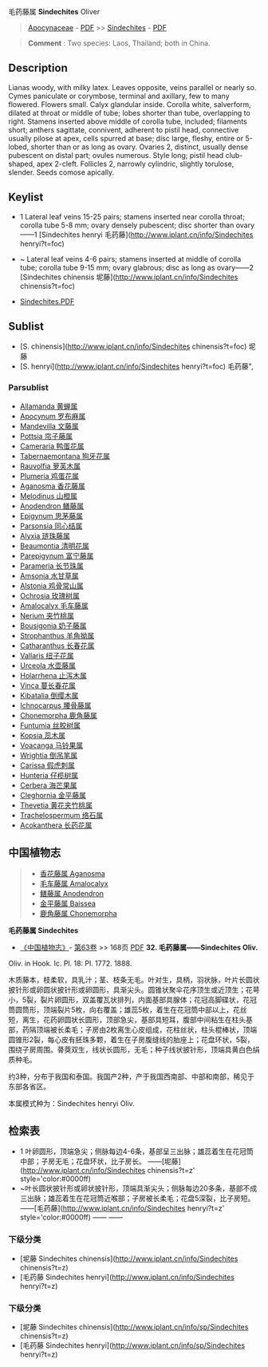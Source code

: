 毛药藤属 **Sindechites** Oliver

> [Apocynaceae](http://www.iplant.cn/info/Apocynaceae?t=foc) - [PDF](http://www.iplant.cn/foc/pdf/Apocynaceae.pdf) >> [Sindechites](http://www.iplant.cn/info/Sindechites?t=foc) - [PDF](http://www.iplant.cn/foc/pdf/Sindechites.pdf)

> **Comment** : 
> Two species: Laos, Thailand; both in China.

## Description

Lianas woody, with milky latex. Leaves opposite, veins parallel or nearly so. Cymes paniculate or corymbose, terminal and axillary, few to many flowered. Flowers small. Calyx glandular inside. Corolla white, salverform, dilated at throat or middle of tube; lobes shorter than tube, overlapping to right. Stamens inserted above middle of corolla tube, included; filaments short; anthers sagittate, connivent, adherent to pistil head, connective usually pilose at apex, cells spurred at base; disc large, fleshy, entire or 5-lobed, shorter than or as long as ovary. Ovaries 2, distinct, usually dense pubescent on distal part; ovules numerous. Style long; pistil head club-shaped, apex 2-cleft. Follicles 2, narrowly cylindric, slightly torulose, slender. Seeds comose apically.

## Keylist
* 1 Lateral leaf veins 15-25 pairs; stamens inserted near corolla throat; corolla tube 5-8 mm; ovary densely pubescent; disc shorter than ovary——1 [Sindechites henryi 毛药藤](http://www.iplant.cn/info/Sindechites henryi?t=foc)
* ~ Lateral leaf veins 4-6 pairs; stamens inserted at middle of corolla tube; corolla tube 9-15 mm; ovary glabrous; disc as long as ovary——2 [Sindechites chinensis 坭藤](http://www.iplant.cn/info/Sindechites chinensis?t=foc)

* [Sindechites.PDF](http://www.iplant.cn/foc/pdf/Sindechites.pdf)

## Sublist

* [S.  chinensis](http://www.iplant.cn/info/Sindechites chinensis?t=foc)
 坭藤
* [S.  henryi](http://www.iplant.cn/info/Sindechites henryi?t=foc) 毛药藤",

### Parsublist

* [Allamanda  黄蝉属](http://www.iplant.cn/info/Allamanda?t=foc)
* [Apocynum  罗布麻属](http://www.iplant.cn/info/Apocynum?t=foc)
* [Mandevilla  文藤属](http://www.iplant.cn/info/Mandevilla?t=foc)
* [Pottsia  帘子藤属](http://www.iplant.cn/info/Pottsia?t=foc)
* [Cameraria  鸭蛋花属](http://www.iplant.cn/info/Cameraria?t=foc)
* [Tabernaemontana  狗牙花属](http://www.iplant.cn/info/Tabernaemontana?t=foc)
* [Rauvolfia  萝芙木属](http://www.iplant.cn/info/Rauvolfia?t=foc)
* [Plumeria  鸡蛋花属](http://www.iplant.cn/info/Plumeria?t=foc)
* [Aganosma  香花藤属](Aganosma-香花藤属.md)
* [Melodinus  山橙属](http://www.iplant.cn/info/Melodinus?t=foc)
* [Anodendron  鳝藤属](http://www.iplant.cn/info/Anodendron?t=foc)
* [Epigynum  思茅藤属](http://www.iplant.cn/info/Epigynum?t=foc)
* [Parsonsia  同心结属](http://www.iplant.cn/info/Parsonsia?t=foc)
* [Alyxia  琏珠藤属](http://www.iplant.cn/info/Alyxia?t=foc)
* [Beaumontia  清明花属](http://www.iplant.cn/info/Beaumontia?t=foc)
* [Parepigynum  富宁藤属](http://www.iplant.cn/info/Parepigynum?t=foc)
* [Parameria  长节珠属](http://www.iplant.cn/info/Parameria?t=foc)
* [Amsonia  水甘草属](http://www.iplant.cn/info/Amsonia?t=foc)
* [Alstonia  鸡骨常山属](http://www.iplant.cn/info/Alstonia?t=foc)
* [Ochrosia  玫瑰树属](http://www.iplant.cn/info/Ochrosia?t=foc)
* [Amalocalyx  毛车藤属](http://www.iplant.cn/info/Amalocalyx?t=foc)
* [Nerium  夹竹桃属](http://www.iplant.cn/info/Nerium?t=foc)
* [Bousigonia  奶子藤属](http://www.iplant.cn/info/Bousigonia?t=foc)
* [Strophanthus  羊角拗属](http://www.iplant.cn/info/Strophanthus?t=foc)
* [Catharanthus  长春花属](http://www.iplant.cn/info/Catharanthus?t=foc)
* [Vallaris  纽子花属](http://www.iplant.cn/info/Vallaris?t=foc)
* [Urceola  水壶藤属](http://www.iplant.cn/info/Urceola?t=foc)
* [Holarrhena  止泻木属](http://www.iplant.cn/info/Holarrhena?t=foc)
* [Vinca  蔓长春花属](http://www.iplant.cn/info/Vinca?t=foc)
* [Kibatalia  倒缨木属](http://www.iplant.cn/info/Kibatalia?t=foc)
* [Ichnocarpus  腰骨藤属](http://www.iplant.cn/info/Ichnocarpus?t=foc)
* [Chonemorpha  鹿角藤属](http://www.iplant.cn/info/Chonemorpha?t=foc)
* [Funtumia  丝胶树属](http://www.iplant.cn/info/Funtumia?t=foc)
* [Kopsia  蕊木属](http://www.iplant.cn/info/Kopsia?t=foc)
* [Voacanga  马铃果属](http://www.iplant.cn/info/Voacanga?t=foc)
* [Wrightia  倒吊笔属](http://www.iplant.cn/info/Wrightia?t=foc)
* [Carissa  假虎刺属](http://www.iplant.cn/info/Carissa?t=foc)
* [Hunteria  仔榄树属](http://www.iplant.cn/info/Hunteria?t=foc)
* [Cerbera  海芒果属](http://www.iplant.cn/info/Cerbera?t=foc)
* [Cleghornia  金平藤属](http://www.iplant.cn/info/Cleghornia?t=foc)
* [Thevetia  黄花夹竹桃属](http://www.iplant.cn/info/Thevetia?t=foc)
* [Trachelospermum  络石属](http://www.iplant.cn/info/Trachelospermum?t=foc)
* [Acokanthera  长药花属](Acokanthera-长药花属.md)


## 中国植物志

> * [香花藤属  Aganosma](Aganosma-香花藤属.md)
> * [毛车藤属  Amalocalyx](Amalocalyx-毛车藤属.md)
> * [鳝藤属  Anodendron](Anodendron-鳝藤属.md)
> * [金平藤属  Baissea](http://www.iplant.cn/info/Baissea?t=z)
> * [鹿角藤属  Chonemorpha](Chonemorpha-鹿角藤属.md)

**毛药藤属 Sindechites**

* [《中国植物志》](http://www.iplant.cn/frps)- [第63卷](http://www.iplant.cn/frps/vol/63) >> 168页 [PDF](http://www.iplant.cn/frps/pdf/63/168y.pdf)
**32. 毛药藤属——Sindechites Oliv.**

Oliv. in Hook. Ic. Pl. 18: Pl. 1772. 1888.

木质藤本，枝柔软，具乳汁；茎、枝条无毛。叶对生，具柄，羽状脉，叶片长圆状披针形或卵圆状披针形或卵圆形，具渐尖头。圆锥状聚伞花序顶生或近顶生；花萼小，5裂，裂片卵圆形，双盖覆瓦状排列，内面基部具腺体；花冠高脚碟状，花冠筒圆筒形，顶端裂片5枚，向右覆盖；雄蕊5枚，着生在花冠筒中部以上，花丝短，离生，花药卵圆状长圆形，顶部急尖，基部具短耳，腹部中间粘生在柱头基部，药隔顶端被长柔毛；子房由2枚离生心皮组成，花柱丝状，柱头棍棒状，顶端圆锥形2裂，每心皮有胚珠多颗，着生在子房腹缝线的胎座上；花盘环状，5裂，围绕子房周围。蓇葖双生，线状长圆形，无毛；种子线状披针形，顶端具黄白色绢质种毛。

约3种，分布于我国和泰国。我国产2种，产于我国西南部、中部和南部，稀见于东部各省区。

本属模式种为：Sindechites henryi Oliv.

## 检索表
* 1 叶卵圆形，顶端急尖；侧脉每边4-6条，基部呈三出脉；雄蕊着生在花冠筒中部；子房无毛；花盘环状，比子房长。 ——[坭藤](http://www.iplant.cn/info/Sindechites chinensis?t=z'  style='color:#0000ff)
* ~叶长圆状披针形或卵状披针形，顶端具渐尖头；侧脉每边20多条，基部不成三出脉；雄蕊着生在花冠筒近喉部；子房被长柔毛；花盘5深裂，比子房短。 ——[毛药藤](http://www.iplant.cn/info/Sindechites henryi?t=z'  style='color:#0000ff)</td></tr><tr><td>&nbsp;——&nbsp;——&nbsp;</td></tr>
### 下级分类
* [坭藤  Sindechites chinensis](http://www.iplant.cn/info/Sindechites chinensis?t=z)
* [毛药藤  Sindechites henryi](http://www.iplant.cn/info/Sindechites henryi?t=z)

### 下级分类
* [坭藤  Sindechites chinensis](http://www.iplant.cn/info/sp/Sindechites chinensis?t=z)
* [毛药藤  Sindechites henryi](http://www.iplant.cn/info/sp/Sindechites henryi?t=z)
